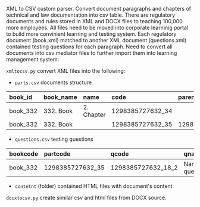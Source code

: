 XML to CSV custom parser. Convert document paragraphs and chapters of technical and law documentation into csv table.
There are regulatory documents and rules stored in XML and DOCX files to teaching 100,000 more employees.
All files need to be moved into corporate learninig portal to build more convinient learning and testing system.
Each regulatory document (book.xml) matched to another XML document (questions.xml) contained testing questions for each paragraph. Need to convert all documents into csv mediator files to further import them into learning management system.

`xmltocsv.py` convert XML files into the following:

- `parts.csv` documents structure

|book_id|book_name|name|code|parent_code|type|url|paragraphs|
|:----|:----|:----|:----|:----|:----|:----|:----|
|book_332|332. Book|2. Chapter|1298385727632_34|				|folder|../protec_book_332/content/1298385727632_34.html| |
|book_332|332. Book|          |1298385727632_35|1298385727632_34|lesson|../protec_book_332/content/1298385727632_35.html|1298385727632_36^1298385727642_38^1298385727642_39|

- `questions.csv` testing questions

|bookcode|partcode|qcode|qname|type|is_correct|answname|bookname|partname|group|
|:----|:----|:----|:----|:----|:----|:----|:----|:----|:----|
|book_332|1298385727632_35|1298385727632_18_2|Name of question|multiple_choice|1|answer|332. Book|part name|coll_2008|

- `contetnt` (folder) contained HTML files with document's content

`docxtocsv.py` create similar csv and html files from DOCX source.  



